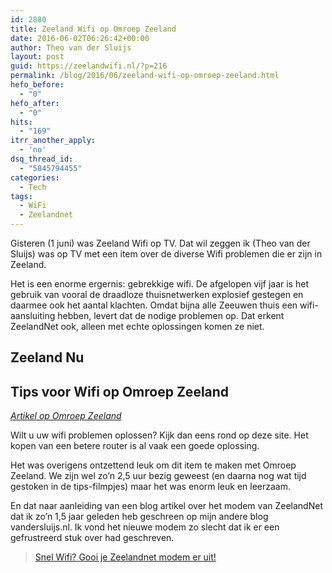 ```yaml
---
id: 2880
title: Zeeland Wifi op Omroep Zeeland
date: 2016-06-02T06:26:42+00:00
author: Theo van der Sluijs
layout: post
guid: https://zeelandwifi.nl/?p=216
permalink: /blog/2016/06/zeeland-wifi-op-omroep-zeeland.html
hefo_before:
  - "0"
hefo_after:
  - "0"
hits:
  - "169"
itrr_another_apply:
  - 'no'
dsq_thread_id:
  - "5845794455"
categories:
  - Tech
tags:
  - WiFi
  - Zeelandnet
---
```

Gisteren (1 juni) was Zeeland Wifi op TV. Dat wil zeggen ik (Theo van der Sluijs) was op TV met een item over de diverse Wifi problemen die er zijn in Zeeland.<!--more-->

Het is een enorme ergernis: gebrekkige wifi. De afgelopen vijf jaar is het gebruik van vooral de draadloze thuisnetwerken explosief gestegen en daarmee ook het aantal klachten. Omdat bijna alle Zeeuwen thuis een wifi-aansluiting hebben, levert dat de nodige problemen op. Dat erkent ZeelandNet ook, alleen met echte oplossingen komen ze niet.

## Zeeland Nu

## Tips voor Wifi op Omroep Zeeland

_[Artikel op Omroep Zeeland](http://www.omroepzeeland.nl/nieuws/2016-06-01/1009123/thuis-problemen-met-wifi-je-bent-niet-enige#.V0_P1JN96Rs)_

Wilt u uw wifi problemen oplossen? Kijk dan eens rond op deze site. Het kopen van een betere router is al vaak een goede oplossing.

Het was overigens ontzettend leuk om dit item te maken met Omroep Zeeland. We zijn wel zo&#8217;n 2,5 uur bezig geweest (en daarna nog wat tijd gestoken in de tips-filmpjes) maar het was enorm leuk en leerzaam.

En dat naar aanleiding van een blog artikel over het modem van ZeelandNet dat ik zo’n 1,5 jaar geleden heb geschreen op mijn andere blog vandersluijs.nl. Ik vond het nieuwe modem zo slecht dat ik er een gefrustreerd stuk over had geschreven.

<blockquote class="wp-embedded-content" data-secret="ofR0JrKECr">
  <p>
    <a href="https://vandersluijs.nl/blog/2015/01/snel-wifi-gooi-je-zeelandnet-modem-er.html">Snel Wifi? Gooi je Zeelandnet modem er uit!</a>
  </p>
</blockquote>



&nbsp;